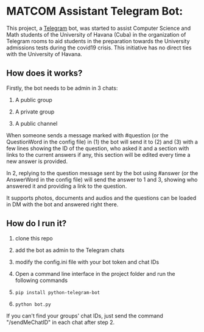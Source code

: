 # MATCOM Assistant Telegram Bot:

This project, a [Telegram](https://telegram.org/) bot, was started to assist Computer Science and Math students of the University of Havana (Cuba) in the organization of Telegram rooms to aid students in the preparation towards the University admissions tests during the covid19 crisis. This initiative has no direct ties with the University of Havana.

## How does it works?

Firstly, the bot needs to be admin in 3 chats:

1. A public group

2. A private group

3. A public channel

When someone sends a message marked with #question (or the QuestionWord in the config 
file) in (1) the bot will send it to (2) and (3) with a few lines showing the ID of the question, who asked it and a section with links to the current answers if any, this section will be edited every time a new answer is provided. 

In 2, replying to the question message sent by the bot using #answer (or the AnswerWord in the 
config file) will send the answer to 1 and 3, showing who answered it and providing a link to the question. 

It supports photos, documents and audios and the questions can be loaded in DM with the bot and answered right there.

## How do I run it?

1. clone this repo

2. add the bot as admin to the Telegram chats

3. modify the config.ini file with your bot token and chat IDs

4. Open a command line interface in the project folder and run the following commands

5. ```
   pip install python-telegram-bot
   ```

6. ```
   python bot.py
   ```


If you can't find your groups' chat IDs, just send the command "/sendMeChatID"
in each chat after step 2. 
